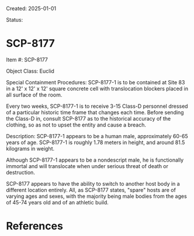 Created: 2025-01-01

Status:

# SCP-8177

Item #: SCP-8177

Object Class: Euclid

Special Containment Procedures: SCP-8177-1 is to be contained at Site 83 in a 12' x 12' x 12' square concrete cell with translocation blockers placed in all surface of the room.

Every two weeks, SCP-8177-1 is to receive 3-15 Class-D personnel dressed of a particular historic time frame that changes each time. Before sending the Class-D in, consult SCP-8177 as to the historical accuracy of the clothing, so as not to upset the entity and cause a breach.

Description: SCP-8177-1 appears to be a human male, approximately 60-65 years of age. SCP-8177-1 is roughly 1.78 meters in height, and around 81.5 kilograms in weight.

Although SCP-8177-1 appears to be a nondescript male, he is functionally immortal and will translocate when under serious threat of death or destruction.

SCP-8177 appears to have the ability to switch to another host body in a different location entirely. All, as SCP-8177 states, "spare" hosts are of varying ages and sexes, with the majority being male bodies from the ages of 45-74 years old and of an athletic build.

# References
